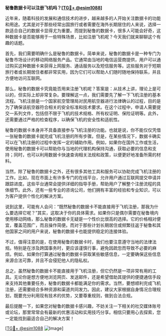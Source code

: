 **秘鲁数据卡可以注册飞机吗？[[TG💪+ @esim1088](https://t.me/s/esim1088)]**

近年来，随着科技的发展和通信技术的进步，越来越多的人开始关注数据卡的功能和用途。尤其是对于那些经常出国旅行或者需要在海外长期居住的人来说，选择一款适合自己的数据卡显得尤为重要。而提到秘鲁的数据卡，很多人可能会好奇，这种数据卡是否能够用于一些特殊场景，比如注册飞机呢？今天我们就来聊聊这个有趣的话题。

首先，我们需要明确什么是秘鲁的数据卡。简单来说，秘鲁的数据卡是一种专门为秘鲁市场设计的移动网络服务产品。它通常由当地的电信运营商提供，用户可以通过购买这种数据卡来获得上网服务、通话服务以及短信服务等。这些服务对于短期旅行者或长期居住者都非常实用，因为它们可以帮助人们随时随地保持联系，并且方便地访问互联网。

那么，秘鲁的数据卡究竟能否用来注册飞机呢？答案是：从技术上讲，理论上是可以的，但实际上却非常复杂。要理解这一点，我们需要先了解一下飞机注册的基本流程。飞机注册是一个国家航空管理局对民用航空器进行法律确认的过程，目的是为了确保该航空器符合相关的安全标准和技术要求。在这个过程中，申请人需要提交一系列文件，包括但不限于飞机的技术规格、所有权证明、保险证明等。此外，还需要通过严格的检查程序，以确保飞机的安全性和适航性。

秘鲁的数据卡本身并不具备直接参与飞机注册的功能。也就是说，你不能仅仅凭借一张秘鲁的数据卡就完成飞机注册的所有步骤。但是，在某些情况下，数据卡确实可以在飞机注册的过程中发挥一定的辅助作用。例如，如果你在国外工作或生活，使用秘鲁的数据卡可以帮助你与当地的代理机构保持沟通，获取必要的信息和支持；同时，也可以利用数据卡快速查询相关法规和政策，以便更好地准备所需的材料。

当然，除了秘鲁的数据卡之外，还有很多其他工具和服务可以协助完成飞机注册的工作。比如，现在市面上有许多专门的在线平台，允许用户通过互联网提交申请并跟踪进度。这些平台通常会提供详细的指导手册，帮助用户了解整个注册流程的具体细节。此外，还有一些专业的咨询公司，他们拥有丰富的经验和专业知识，可以为客户提供个性化的解决方案。

说到这里，可能有人会问：“既然秘鲁的数据卡不能直接用于飞机注册，那我为什么要选择它呢？”其实，这取决于你的具体需求。如果你只是偶尔需要在秘鲁境内使用移动网络，那么秘鲁的数据卡无疑是一个性价比很高的选择。它的价格相对便宜，覆盖范围广，而且操作简便。而对于那些计划长期居住或频繁往返于秘鲁和其他国家之间的用户来说，秘鲁的数据卡也能提供稳定的连接体验。

不过，值得注意的是，在使用秘鲁的数据卡时，我们也要注意遵守当地的法律法规。特别是在涉及跨国事务时，更应该谨慎行事，避免因疏忽而导致不必要的麻烦。例如，如果你打算通过秘鲁的数据卡获取某些敏感信息，一定要确保这些信息来源合法可靠，并且不会侵犯他人的隐私权。

总之，虽然秘鲁的数据卡不能直接用于飞机注册，但它仍然是一项非常有用的工具。无论你是想方便地浏览网页、发送邮件，还是希望借助其提供的便捷通信手段来支持其他重要任务，秘鲁的数据卡都能满足你的需求。当然，要想顺利完成飞机注册，还需要结合多种资源和渠道共同发力。因此，建议大家根据自身情况合理规划，既要充分利用现有技术的优势，又要尊重规则，做到合法合规。

最后提醒一下，如果您对秘鲁的数据卡感兴趣，不妨关注一下相关的社交媒体账号或论坛，那里常常会有最新的优惠活动和实用技巧分享。相信只要用心去探索，您一定能找到最适合自己的解决方案！

[[TG💪+ @esim1088](https://t.me/s/esim1088) ![Image](https://i.postimg.cc/4NQfJmqS/Snipaste-2025-05-13-00-14-12.png)]